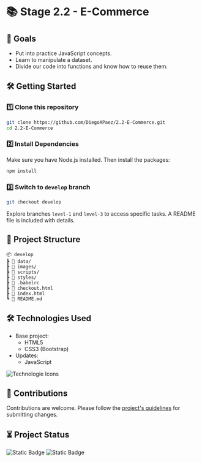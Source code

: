 # 📚 Stage 2.2 - E-Commerce


## 🧠 Goals

- Put into practice JavaScript concepts.
- Learn to manipulate a dataset.
- Divide our code into functions and know how to reuse them.

## 🛠️ Getting Started

### 1️⃣ Clone this repository

```bash
git clone https://github.com/DiegoAPaez/2.2-E-Commerce.git
cd 2.2-E-Commerce
```

### 2️⃣ Install Dependencies

Make sure you have Node.js installed. Then install the packages:

```bash
npm install
```

### 3️⃣ Switch to `develop` branch

```bash
git checkout develop
```

Explore branches `level-1` and `level-3` to access specific tasks. A README file is included with details.

## 📁 Project Structure

```
📦 develop
┣ 📂 data/
┣ 📂 images/
┣ 📂 scripts/
┣ 📂 styles/
┣ 📄 .babelrc
┣ 📄 checkout.html
┣ 📄 index.html
┗ 📄 README.md
```

## 🛠 Technologies Used

- Base project:
    - HTML5
    - CSS3 (Bootstrap)
- Updates:
    - JavaScript    


![Technologie Icons](https://skillicons.dev/icons?i=html,css,bootstrap,js "Technologie Icons")

## 🤝 Contributions

Contributions are welcome. Please follow the [project's guidelines](CONTRIBUTING.md) for submitting changes.

## ⏳ Project Status

![Static Badge](https://img.shields.io/badge/In_Progress-In_Progress?style=flat-square&label=Status) ![Static Badge](https://img.shields.io/badge/Pending-Revision?style=flat-square&label=Revision&color=yellow)